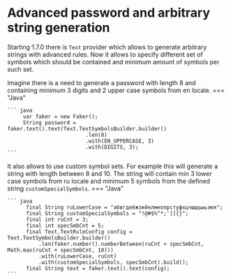 # Advanced password and arbitrary string generation

Starting 1.7.0 there is `Text` provider which allows to generate arbitrary strings with advanced rules.
Now it allows to specify different set of symbols which should be contained and minimum amount of symbols per such set.

Imagine there is a need to generate a password with length 8 and containing minimum 3 digits and 2 upper case symbols from en locale.
=== "Java"

    ``` java
         var faker = new Faker();
         String password = faker.text().text(Text.TextSymbolsBuilder.builder()
                             .len(8)
                             .with(EN_UPPERCASE, 3)
                             .with(DIGITS, 3);
    ```
It also allows to use custom symbol sets. For example this will generate a string with length between 8 and 10. 
The string will contain min 3 lower case symbols from ru locale and minimum 5 symbols from the defined string `customSpecialSymbols`.
=== "Java"

    ``` java
          final String ruLowerCase = "абвгдеёжзийклмнопрстуфхцчшщъыьэюя";
          final String customSpecialSymbols = "!@#$%^*;'][{}";
          final int ruCnt = 3;
          final int specSmbCnt = 5;
          final Text.TextRuleConfig config = Text.TextSymbolsBuilder.builder()
              .len(faker.number().numberBetween(ruCnt + specSmbCnt, Math.max(ruCnt + specSmbCnt, 10)))
              .with(ruLowerCase, ruCnt)
              .with(customSpecialSymbols, specSmbCnt).build();
          final String text = faker.text().text(config);
    ```

